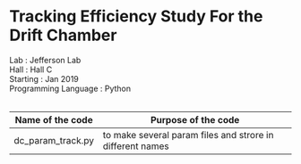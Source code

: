 # Tracking Efficiency Study For the Drift Chamber 
 Lab                  : Jefferson Lab <br /> 
 Hall                 : Hall C <br />
 Starting             : Jan 2019  <br />
 Programming Language : Python  <br />
<br />

Name of the code | Purpose of the code
---------------- | -------------------
dc_param_track.py | to make several param files and strore in different names 